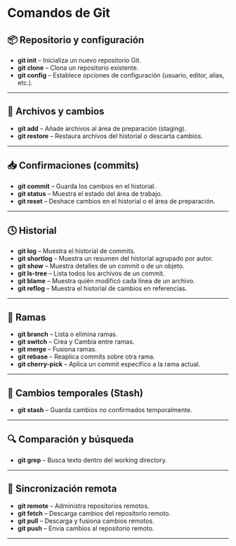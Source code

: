 # Comandos de Git

## 📦 Repositorio y configuración
- **git init** – Inicializa un nuevo repositorio Git.
- **git clone** – Clona un repositorio existente.
- **git config** – Establece opciones de configuración (usuario, editor, alias, etc.).

---

## 📄 Archivos y cambios
- **git add** – Añade archivos al área de preparación (staging).
- **git restore** – Restaura archivos del historial o descarta cambios.

---

## 📥 Confirmaciones (commits)
- **git commit** – Guarda los cambios en el historial.
- **git status** – Muestra el estado del área de trabajo.
- **git reset** – Deshace cambios en el historial o el área de preparación.
<!-- - **git revert** – Crea un nuevo commit que revierte uno anterior. -->

---

## 🕓 Historial
- **git log** – Muestra el historial de commits.
- **git shortlog** – Muestra un resumen del historial agrupado por autor.
- **git show** – Muestra detalles de un commit o de un objeto.
- **git ls-tree** – Lista todos los archivos de un commit.
- **git blame** – Muestra quién modificó cada línea de un archivo.
- **git reflog** – Muestra el historial de cambios en referencias.

---

## 🌿 Ramas
- **git branch** – Lista o elimina ramas.
- **git switch** – Crea y Cambia entre ramas.
- **git merge** – Fusiona ramas.
- **git rebase** – Reaplica commits sobre otra rama.
- **git cherry-pick** – Aplica un commit específico a la rama actual.

---

## 📁 Cambios temporales (Stash)
- **git stash** – Guarda cambios no confirmados temporalmente.

---

## 🔍 Comparación y búsqueda
- **git grep** – Busca texto dentro del working directory.

---

## 🔄 Sincronización remota
- **git remote** – Administra repositorios remotos.
- **git fetch** – Descarga cambios del repositorio remoto.
- **git pull** – Descarga y fusiona cambios remotos.
- **git push** – Envía cambios al repositorio remoto.

---
